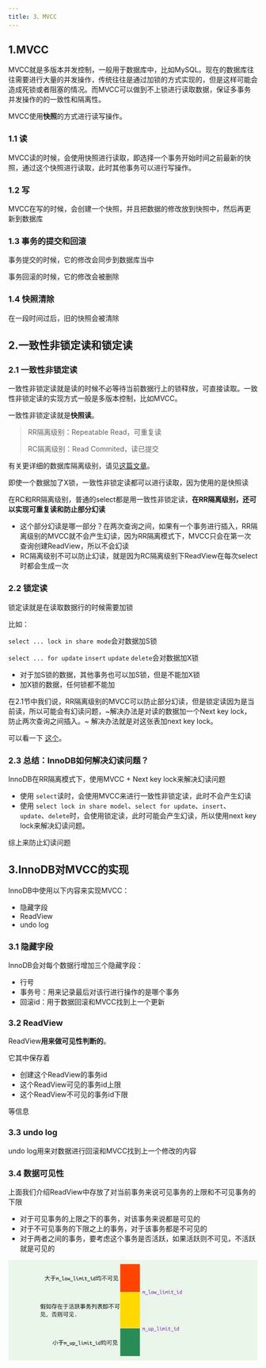 ```yaml
---
title: 3、MVCC
---
```

## 1.MVCC

MVCC就是多版本并发控制，一般用于数据库中，比如MySQL。现在的数据库往往需要进行大量的并发操作，传统往往是通过加锁的方式实现的，但是这样可能会造成死锁或者阻塞的情况。而MVCC可以做到不上锁进行读取数据，保证多事务并发操作的的一致性和隔离性。

MVCC使用**快照**的方式进行读写操作。

### 1.1 读

MVCC读的时候，会使用快照进行读取，即选择一个事务开始时间之前最新的快照，通过这个快照进行读取，此时其他事务可以进行写操作。

### 1.2 写

MVCC在写的时候，会创建一个快照，并且把数据的修改放到快照中，然后再更新到数据库

### 1.3 事务的提交和回滚

事务提交的时候，它的修改会同步到数据库当中

事务回滚的时候，它的修改会被删除

### 1.4 快照清除

在一段时间过后，旧的快照会被清除

## 2.一致性非锁定读和锁定读

### 2.1 一致性非锁定读

一致性非锁定读就是读的时候不必等待当前数据行上的锁释放，可直接读取。一致性非锁定读的实现方式一般是多版本控制，比如MVCC。

一致性非锁定读就是**快照读**。

> RR隔离级别：Repeatable Read，可重复读
>
> RC隔离级别：Read Commited，读已提交

有关更详细的数据库隔离级别，请见[这篇文章](transaction_isolation_level.html)。

即使一个数据加了X锁，一致性非锁定读都可以进行读取，因为使用的是快照读

在RC和RR隔离级别，普通的select都是用一致性非锁定读，**在RR隔离级别，还可以实现可重复读和防止部分幻读**

- 这个部分幻读是哪一部分？在两次查询之间，如果有一个事务进行插入，RR隔离级别的MVCC就不会产生幻读，因为RR隔离模式下，MVCC只会在第一次查询创建ReadView，所以不会幻读
- RC隔离级别不可以防止幻读，就是因为RC隔离级别下ReadView在每次select时都会生成一次

### 2.2 锁定读

锁定读就是在读取数据行的时候需要加锁

比如：

`select ... lock in share mode`会对数据加S锁

`select ... for update` `insert` `update` `delete`会对数据加X锁

- 对于加S锁的数据，其他事务也可以加S锁，但是不能加X锁
- 加X锁的数据，任何锁都不能加

在2.1节中我们说，RR隔离级别的MVCC可以防止部分幻读，但是锁定读因为是当前读，所以可能会有幻读问题，~解决办法是对读的数据加一个Next key lock，防止两次查询之间插入。~ 解决办法就是对这张表加next key lock。

可以看一下 [这个](./transaction_isolation_level.html)。

### 2.3 总结：InnoDB如何解决幻读问题？

InnoDB在RR隔离模式下，使用MVCC + Next key lock来解决幻读问题

- 使用 `select`读时，会使用MVCC来进行一致性非锁定读，此时不会产生幻读
- 使用 `select lock in share model`、`select for update`、`insert`、`update`、`delete`时，会使用锁定读，此时可能会产生幻读，所以使用next key lock来解决幻读问题。

综上来防止幻读问题

## 3.InnoDB对MVCC的实现

InnoDB中使用以下内容来实现MVCC：

- 隐藏字段
- ReadView
- undo log

### 3.1 隐藏字段

InnoDB会对每个数据行增加三个隐藏字段：

- 行号
- 事务号：用来记录最后对该行进行操作的是哪个事务
- 回滚id：用于数据回滚和MVCC找到上一个更新

### 3.2 ReadView

ReadView**用来做可见性判断的**。

它其中保存着

- 创建这个ReadView的事务id
- 这个ReadView可见的事务id上限
- 这个ReadView不可见的事务id下限

等信息

### 3.3 undo log

undo log用来对数据进行回滚和MVCC找到上一个修改的内容

### 3.4 数据可见性

上面我们介绍ReadView中存放了对当前事务来说可见事务的上限和不可见事务的下限

- 对于可见事务的上限之下的事务，对该事务来说都是可见的
- 对于不可见事务的下限之上的事务，对于该事务都是不可见的
- 对于两者之间的事务，要考虑这个事务是否活跃，如果活跃则不可见，不活跃就是可见的

![1711334882336](image/mvcc/1711334882336.png)
